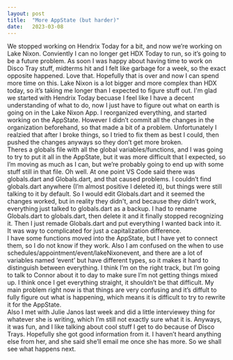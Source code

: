 ```yaml
---
layout: post
title:  "More AppState (but harder)"
date:   2023-03-08
---
```

We stopped working on Hendrix Today for a bit, and now we’re working on Lake Nixon. Conviently I can no longer get HDX Today to run, so it’s going to be a future problem. As soon I was happy about having time to work on Disco Tray stuff, midterms hit and I felt like garbage for a week, so the exact opposite happened. Love that. Hopefully that is over and now I can spend more time on this. Lake Nixon is a lot bigger and more complex than HDX today, so it’s taking me longer than I expected to figure stuff out. I'm glad we started with Hendrix Today becuase I feel like I have a decent understanding of what to do, now I just have to figure out what on earth is going on in the Lake Nixon App.  I reorganized everything, and started working on the AppState. However I didn’t commit all the changes in the organization beforehand, so that made a bit of a problem. Unfortunately I realzied that after I broke things, so I tried to fix them as best I could, then pushed the changes anyways so they don’t get more broken. 
<br>
Theres a globals file with all the global variables/functions, and I was going to try to put it all in the AppState, but it was more difficult that I expected, so I’m moving as much as I can, but we’re probably going to end up with some stuff still in that file. Oh well. At one point VS Code said there was globals.dart and Globals.dart, and that caused problems. I couldn’t find globals.dart anywhere (I’m almost positive I deleted it), but things were still talking to it by default. So I would edit Globals.dart and it seemed the changes worked, but in reality they didn't, and because they didn’t work, everything just talked to globals.dart as a backup. I had to rename Globals.dart to globals.dart, then delete it and it finally stopped recognizing it. Then I just remade Globals.dart and put everything I wanted back into it. It was way to complicated for just a capitalization difference. 
<br>
I have some functions moved into the AppState, but I have yet to connect them, so I do not know if they work. Also I am confused on the when to use schedules/appointment/event/lakeNixonevent, and there are a lot of variables named ‘event’ but have different types, so it makes it hard to distinguish between everything. I think I’m on the right track, but I’m going to talk to Connor about it to day to make sure I’m not getting things mixed up. I think once I get everything straight, it shouldn’t be that difficult. My main problem right now is that things are very confusing and it’s diffult to fully figure out what is happening, which means it is difficult to try to rewrite it for the AppState. 
<br>
Also I met with Julie Janos last week and did a little interviewey thing for whatever she is writing, which I’m still not exactly sure what it is. Anyways, it was fun, and I like talking about cool stuff I get to do because of Disco Trays. Hopefully she got good information from it. I haven’t heard anything else from her, and she said she’ll email me once she has more. So we shall see what happens next. 
